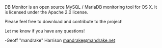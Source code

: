 DB Monitor is an open source MySQL / MariaDB monitoring tool for OS X.  It is licensed under the Apache 2.0 license.

Please feel free to download and contribute to the project!

Let me know if you have any questions!

-Geoff "mandrake" Harrison <mandrake@mandrake.net>
